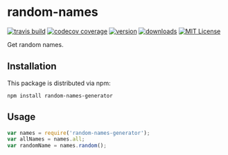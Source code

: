 # random-names

[![travis build](https://img.shields.io/travis/jsflor/random-names.svg?style=flat-square)](https://travis-ci.org/jsflor/random-names)
[![codecov coverage](https://img.shields.io/codecov/c/github/jsflor/random-names.svg?style=flat-square)](https://codecov.io/github/jsflor/random-names)
[![version](https://img.shields.io/npm/v/random-names-generator.svg?style=flat-square)](http://npm.im/random-names-generator)
[![downloads](https://img.shields.io/npm/dm/random-names-generator.svg?style=flat-square)](http://npm-stat.com/charts.html?package=random-names-generator&from=2020-10-20)
[![MIT License](https://img.shields.io/npm/l/random-names-generator.svg?style=flat-square)](http://opensource.org/licenses/MIT)

Get random names.

## Installation

This package is distributed via npm:

```
npm install random-names-generator
```

## Usage

```javascript
var names = require('random-names-generator');
var allNames = names.all;
var randomName = names.random();
```